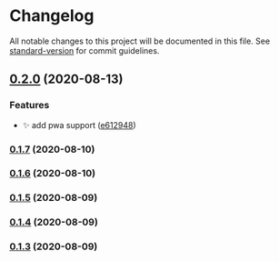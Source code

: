 # Changelog

All notable changes to this project will be documented in this file. See [standard-version](https://github.com/conventional-changelog/standard-version) for commit guidelines.

## [0.2.0](https://github.com/Andr35/mymapp/compare/v0.1.7...v0.2.0) (2020-08-13)


### Features

* ✨ add pwa support ([e612948](https://github.com/Andr35/mymapp/commit/e61294862e0bbe898670562f75453f916bf7e17c))

### [0.1.7](https://github.com/Andr35/mymapp/compare/v0.1.6...v0.1.7) (2020-08-10)

### [0.1.6](https://github.com/Andr35/mymapp/compare/v0.1.5...v0.1.6) (2020-08-10)

### [0.1.5](https://github.com/Andr35/mymapp/compare/v0.1.4...v0.1.5) (2020-08-09)

### [0.1.4](https://github.com/Andr35/mymapp/compare/v0.1.3...v0.1.4) (2020-08-09)

### [0.1.3](https://github.com/Andr35/mymapp/compare/v0.1.2...v0.1.3) (2020-08-09)
